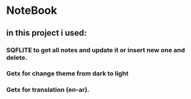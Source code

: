 # NoteBook 

## in this project i used:
### SQFLITE to get all notes and update it  or insert new one  and delete.
### Getx for change theme from dark to light
### Getx for translation (en-ar).




